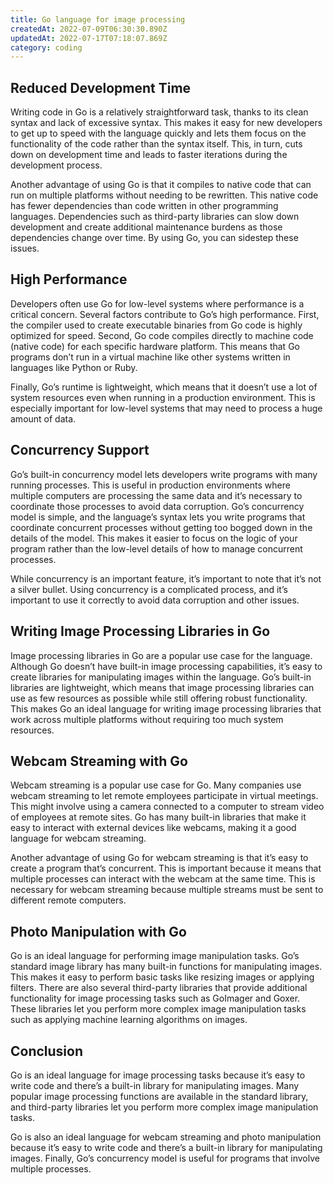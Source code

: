 ```yaml
---
title: Go language for image processing
createdAt: 2022-07-09T06:30:30.890Z
updatedAt: 2022-07-17T07:18:07.869Z
category: coding
---
```


## Reduced Development Time

Writing code in Go is a relatively straightforward task, thanks to its clean syntax and lack of excessive syntax. This makes it easy for new developers to get up to speed with the language quickly and lets them focus on the functionality of the code rather than the syntax itself. This, in turn, cuts down on development time and leads to faster iterations during the development process.

Another advantage of using Go is that it compiles to native code that can run on multiple platforms without needing to be rewritten. This native code has fewer dependencies than code written in other programming languages. Dependencies such as third-party libraries can slow down development and create additional maintenance burdens as those dependencies change over time. By using Go, you can sidestep these issues.

## High Performance

Developers often use Go for low-level systems where performance is a critical concern. Several factors contribute to Go’s high performance. First, the compiler used to create executable binaries from Go code is highly optimized for speed. Second, Go code compiles directly to machine code (native code) for each specific hardware platform. This means that Go programs don’t run in a virtual machine like other systems written in languages like Python or Ruby.

Finally, Go’s runtime is lightweight, which means that it doesn’t use a lot of system resources even when running in a production environment. This is especially important for low-level systems that may need to process a huge amount of data.

## Concurrency Support

Go’s built-in concurrency model lets developers write programs with many running processes. This is useful in production environments where multiple computers are processing the same data and it’s necessary to coordinate those processes to avoid data corruption.
Go’s concurrency model is simple, and the language’s syntax lets you write programs that coordinate concurrent processes without getting too bogged down in the details of the model. This makes it easier to focus on the logic of your program rather than the low-level details of how to manage concurrent processes.

While concurrency is an important feature, it’s important to note that it’s not a silver bullet. Using concurrency is a complicated process, and it’s important to use it correctly to avoid data corruption and other issues.

## Writing Image Processing Libraries in Go

Image processing libraries in Go are a popular use case for the language. Although Go doesn’t have built-in image processing capabilities, it’s easy to create libraries for manipulating images within the language.
Go’s built-in libraries are lightweight, which means that image processing libraries can use as few resources as possible while still offering robust functionality. This makes Go an ideal language for writing image processing libraries that work across multiple platforms without requiring too much system resources.

## Webcam Streaming with Go

Webcam streaming is a popular use case for Go. Many companies use webcam streaming to let remote employees participate in virtual meetings. This might involve using a camera connected to a computer to stream video of employees at remote sites.
Go has many built-in libraries that make it easy to interact with external devices like webcams, making it a good language for webcam streaming.

Another advantage of using Go for webcam streaming is that it’s easy to create a program that’s concurrent. This is important because it means that multiple processes can interact with the webcam at the same time. This is necessary for webcam streaming because multiple streams must be sent to different remote computers.

## Photo Manipulation with Go

Go is an ideal language for performing image manipulation tasks. Go’s standard image library has many built-in functions for manipulating images. This makes it easy to perform basic tasks like resizing images or applying filters.
There are also several third-party libraries that provide additional functionality for image processing tasks such as GoImager and Goxer. These libraries let you perform more complex image manipulation tasks such as applying machine learning algorithms on images.

## Conclusion

Go is an ideal language for image processing tasks because it’s easy to write code and there’s a built-in library for manipulating images. Many popular image processing functions are available in the standard library, and third-party libraries let you perform more complex image manipulation tasks.

Go is also an ideal language for webcam streaming and photo manipulation because it’s easy to write code and there’s a built-in library for manipulating images. Finally, Go’s concurrency model is useful for programs that involve multiple processes.
